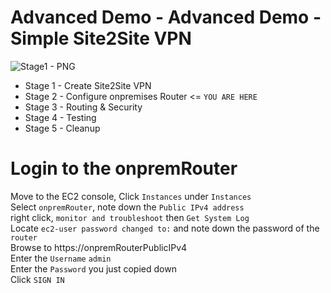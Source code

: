 # Advanced Demo - Advanced Demo - Simple Site2Site VPN

![Stage1 - PNG](TBC)

- Stage 1 - Create Site2Site VPN 
- Stage 2 - Configure onpremises Router <= `YOU ARE HERE`
- Stage 3 - Routing & Security
- Stage 4 - Testing
- Stage 5 - Cleanup

# Login to the onpremRouter

Move to the EC2 console, Click `Instances` under `Instances`  
Select `onpremRouter`, note down the `Public IPv4 address`  
right click, `monitor and troubleshoot` then `Get System Log`  
Locate `ec2-user password changed to:` and note down the password of the `router`  
Browse to https://onpremRouterPublicIPv4  
Enter the `Username` `admin`  
Enter the `Password` you just copied down  
Click `SIGN IN`  


